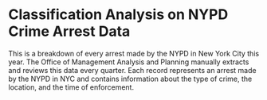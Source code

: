 # Classification Analysis on NYPD Crime Arrest Data
This is a breakdown of every arrest made by the NYPD in New York City this year. The Office of Management Analysis and Planning manually extracts and reviews this data every quarter. Each record represents an arrest made by the NYPD in NYC and contains information about the type of crime, the location, and the time of enforcement.

